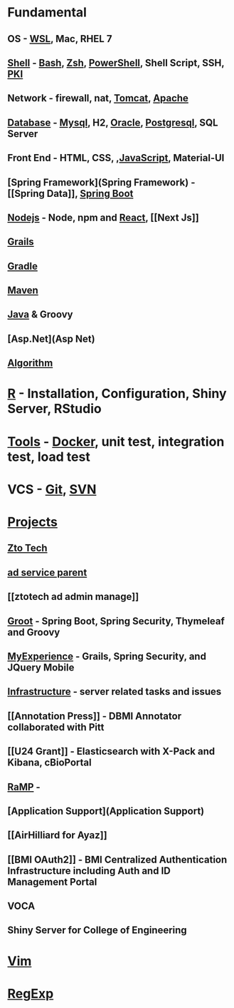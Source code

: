 # Fundamental
## OS - [WSL](WSL), Mac, RHEL 7
## [Shell](Shell) - [Bash](Bash), [Zsh](Zsh), [PowerShell](PowerShell), Shell Script, SSH, [PKI](PKI)
## Network - firewall, nat, [Tomcat](Tomcat), [Apache](Apache)
## [Database](Database) - [Mysql](Mysql), H2, [Oracle](Oracle), [Postgresql](Postgresql), SQL Server
## Front End - HTML, CSS, ,[JavaScript](JavaScript), Material-UI
## [Spring Framework](Spring Framework) - [[Spring Data]], [Spring Boot](SpringBoot)
## [Nodejs](Nodejs) - Node, npm and [React](React), [[Next Js]]
## [Grails](Grails)
## [Gradle](Gradle)
## [Maven](Maven)
## [Java](Java) & Groovy
## [Asp.Net](Asp Net)
## [Algorithm](Algorithm)
# [R](R) - Installation, Configuration, Shiny Server, RStudio
# [Tools](Tools) - [Docker](Docker), unit test, integration test, load test
# VCS - [Git](Git), [SVN](SVN)
# [Projects](Projects)
## [Zto Tech](ZtoTech)
## [ad service parent](ad-service-parent)
## [[ztotech ad admin manage]]
## [Groot](Groot) - Spring Boot, Spring Security, Thymeleaf and Groovy
## [MyExperience](MyExperience) - Grails, Spring Security, and JQuery Mobile
## [Infrastructure](Infrastructure) - server related tasks and issues
## [[Annotation Press]] - DBMI Annotator collaborated with Pitt
## [[U24 Grant]] - Elasticsearch with X-Pack and Kibana, cBioPortal
## [RaMP](RaMP) - 
## [Application Support](Application Support)
## [[AirHilliard for Ayaz]]
## [[BMI OAuth2]] - BMI Centralized Authentication Infrastructure including Auth and ID Management Portal
## VOCA
## Shiny Server for College of Engineering
# [Vim](Vim)
# [RegExp](RegExp)
